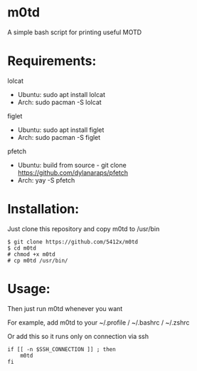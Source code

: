# m0td
A simple bash script for printing useful MOTD

# Requirements:
lolcat
- Ubuntu: sudo apt install lolcat
- Arch: sudo pacman -S lolcat

figlet
- Ubuntu: sudo apt install figlet
- Arch: sudo pacman -S figlet

pfetch
- Ubuntu: build from source - git clone https://github.com/dylanaraps/pfetch
- Arch: yay -S pfetch

# Installation:
Just clone this repository and copy m0td to /usr/bin
```
$ git clone https://github.com/5412x/m0td
$ cd m0td
# chmod +x m0td
# cp m0td /usr/bin/
```

# Usage:
Then just run m0td whenever you want

For example, add m0td to your ~/.profile / ~/.bashrc / ~/.zshrc

Or add this so it runs only on connection via ssh
```
if [[ -n $SSH_CONNECTION ]] ; then
    m0td
fi
```
